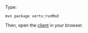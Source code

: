 Type:

```
mvn package vertx:runMod
```

Then, open the [client](http://jsbin.com/soqugi/1/watch?js,console) in your browser.